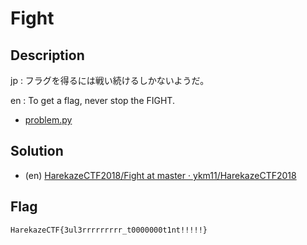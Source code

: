 # Fight

## Description

jp : フラグを得るには戦い続けるしかないようだ。

en : To get a flag, never stop the FIGHT.

- [problem.py](attachments/problem.py)

## Solution

- (en) [HarekazeCTF2018/Fight at master · ykm11/HarekazeCTF2018](https://github.com/ykm11/HarekazeCTF2018/tree/master/Fight)

## Flag

```
HarekazeCTF{3ul3rrrrrrrrr_t0000000t1nt!!!!!}
```